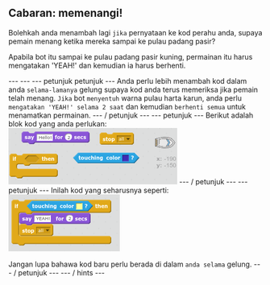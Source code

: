 ## Cabaran: memenangi!

Bolehkah anda menambah lagi `jika` pernyataan ke kod perahu anda, supaya pemain menang ketika mereka sampai ke pulau padang pasir?

Apabila bot itu sampai ke pulau padang pasir kuning, permainan itu harus mengatakan 'YEAH!' dan kemudian ia harus berhenti.

\--- \--- \--- petunjuk petunjuk \--- Anda perlu lebih menambah kod dalam anda `selama-lamanya` gelung supaya kod anda terus memeriksa jika pemain telah menang. `Jika` bot `menyentuh` warna pulau harta karun, anda perlu `mengatakan 'YEAH!' selama 2 saat` dan kemudian `berhenti semua` untuk menamatkan permainan. \--- / petunjuk \--- \--- petunjuk \--- Berikut adalah blok kod yang anda perlukan: ![screenshot](images/boat-win-blocks.png) \--- / petunjuk \--- \--- petunjuk \--- Inilah kod yang seharusnya seperti: ![tangkapan skrin](images/boat-win-code.png)

Jangan lupa bahawa kod baru perlu berada di dalam `anda selama` gelung. \--- / petunjuk \--- \--- / hints \---